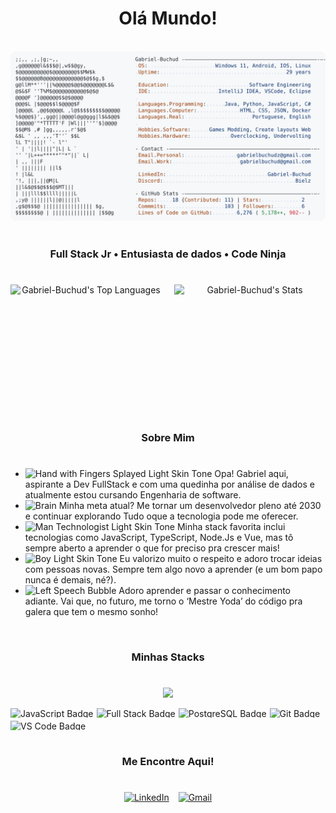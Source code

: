 
<h1 align="center">
  Olá Mundo!
</h1>

<img src="https://i.imgur.com/bMOyhdn.png" width="100%" height="8px"/>

<a href="https://github.com/Gabriel-Buchud/Gabriel-Buchud">
  <picture>
    <source media="(prefers-color-scheme: dark)" srcset="https://raw.githubusercontent.com/Gabriel-Buchud/Gabriel-Buchud/main/dark_mode.svg">
    <img alt="Gabriel-Buchud GitHub Profile README" src="https://raw.githubusercontent.com/Gabriel-Buchud/Gabriel-Buchud/main/light_mode.svg">
  </picture>
</a>

<img src="https://i.imgur.com/bMOyhdn.png" width="100%" height="8px"/>

<h3 align="center">
  Full Stack Jr • Entusiasta de dados • Code Ninja
</h3>

#

<div align="center" style="display: flex; justify-content: space-between; gap: 5px;">

  <img width="48%" height="195px" src="https://github-readme-stats.vercel.app/api/top-langs/?username=Gabriel-Buchud&theme=react&show_icons=true&hide_border=true&layout=compact" alt="Gabriel-Buchud's Top Languages">

  <img width="48%" height="195px" src="https://github-readme-stats.vercel.app/api?username=Gabriel-Buchud&theme=react&show_icons=true&hide_border=true&count_private=true" alt="Gabriel-Buchud's Stats">

</div>


<img src="https://i.imgur.com/bMOyhdn.png" width="100%" height="8px"/>

<h3 align="center">
  Sobre Mim
</h3>

#

- <img src="https://raw.githubusercontent.com/Tarikul-Islam-Anik/Animated-Fluent-Emojis/master/Emojis/Hand%20gestures/Hand%20with%20Fingers%20Splayed%20Light%20Skin%20Tone.png" alt="Hand with Fingers Splayed Light Skin Tone" width="25" height="25" /> Opa! Gabriel aqui, aspirante a Dev FullStack e com uma quedinha por análise de dados e atualmente estou cursando Engenharia de software. <br />
- <img src="https://raw.githubusercontent.com/Tarikul-Islam-Anik/Animated-Fluent-Emojis/master/Emojis/Hand%20gestures/Brain.png" alt="Brain" width="25" height="25" /> Minha meta atual? Me tornar um desenvolvedor pleno até 2030 e continuar explorando Tudo oque a tecnologia pode me oferecer.<br />
- <img src="https://raw.githubusercontent.com/Tarikul-Islam-Anik/Animated-Fluent-Emojis/master/Emojis/People%20with%20professions/Man%20Technologist%20Light%20Skin%20Tone.png" alt="Man Technologist Light Skin Tone" width="25" height="25" /> Minha stack favorita inclui tecnologias como JavaScript, TypeScript, Node.Js e Vue, mas tô sempre aberto a aprender o que for preciso pra crescer mais! <br />
- <img src="https://raw.githubusercontent.com/Tarikul-Islam-Anik/Animated-Fluent-Emojis/master/Emojis/People%20with%20professions/Boy%20Light%20Skin%20Tone.png" alt="Boy Light Skin Tone" width="25" height="25" /> Eu valorizo muito o respeito e adoro trocar ideias com pessoas novas. Sempre tem algo novo a aprender (e um bom papo nunca é demais, né?). <br />
- <img src="https://raw.githubusercontent.com/Tarikul-Islam-Anik/Animated-Fluent-Emojis/master/Emojis/People%20with%20professions/Teacher%20Light%20Skin%20Tone.png" alt="Left Speech Bubble" width="25" height="25" /> Adoro aprender e passar o conhecimento adiante. Vai que, no futuro, me torno o ‘Mestre Yoda’ do código pra galera que tem o mesmo sonho!
<img src="https://i.imgur.com/bMOyhdn.png" width="100%" height="8px"/>

<h3 align="center">
  Minhas Stacks
</h3>

#

<p align="center">

<a href="https://skillicons.dev">
<img src="https://skillicons.dev/icons?i=html,css,js,ts,react,nextjs,vue,angular,vite,tailwind,nodejs,nestjs,postgres,git,vscode&theme=dark"/>
</a>

</p>

<div align="center" style="display: flex; gap: 5px; flex-wrap: wrap;">
  <img src="https://img.shields.io/badge/Code-JavaScript-yellow?style=flat&logo=javascript" alt="JavaScript Badge" style="height: 15px;">
  <img src="https://img.shields.io/badge/Learning-Full%20Stack-blue?style=flat&logo=web&logoColor=white" alt="Full Stack Badge" style="height: 15px;">
  <img src="https://img.shields.io/badge/Database-PostgreSQL-316192?style=flat&logo=postgresql&logoColor=white" alt="PostgreSQL Badge" style="height: 15px;">
  <img src="https://img.shields.io/badge/Version-Control-orange?style=flat&logo=git&logoColor=white" alt="Git Badge" style="height: 15px;">
  <img src="https://img.shields.io/badge/IDE-VS%20Code-blue?style=flat&logo=visualstudiocode&logoColor=white" alt="VS Code Badge" style="height: 15px;">
</div>

<img src="https://i.imgur.com/bMOyhdn.png" width="100%" height="8px"/>

<h3 align="center">
  Me Encontre Aqui!
</h3>

#

<div align="center" style="display: flex; gap: 15px; flex-wrap: wrap; justify-content: center;">

  <a href="https://www.linkedin.com/in/gabriel-buchud/" target="_blank">
    <img src="https://img.shields.io/badge/LinkedIn-0077B5?style=for-the-badge&logo=linkedin&logoColor=white" alt="LinkedIn">
  </a>

  <a href="mailto:gabrielbuchudz@gmail.com" target="_blank">
    <img src="https://img.shields.io/badge/Gmail-D14836?style=for-the-badge&logo=gmail&logoColor=white" alt="Gmail">
  </a>

</div>
